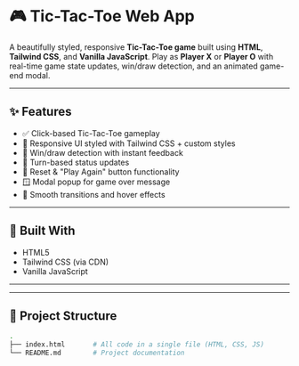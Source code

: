 # 🎮 Tic-Tac-Toe Web App

A beautifully styled, responsive **Tic-Tac-Toe game** built using **HTML**, **Tailwind CSS**, and **Vanilla JavaScript**. Play as **Player X** or **Player O** with real-time game state updates, win/draw detection, and an animated game-end modal.

---

## ✨ Features

- ✅ Click-based Tic-Tac-Toe gameplay
- 🎨 Responsive UI styled with Tailwind CSS + custom styles
- 🧠 Win/draw detection with instant feedback
- 📢 Turn-based status updates
- 🔁 Reset & "Play Again" button functionality
- 🪟 Modal popup for game over message
- 🔀 Smooth transitions and hover effects

---

## 🔧 Built With

- HTML5
- Tailwind CSS (via CDN)
- Vanilla JavaScript

---



---

## 📂 Project Structure

```bash
.
├── index.html       # All code in a single file (HTML, CSS, JS)
└── README.md        # Project documentation
